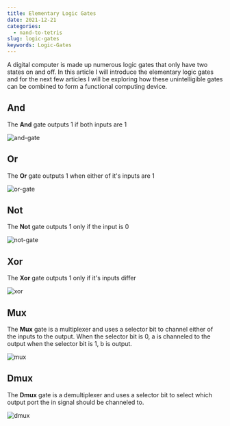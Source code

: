 ```yaml
---
title: Elementary Logic Gates
date: 2021-12-21
categories:
  - nand-to-tetris
slug: logic-gates
keywords: Logic-Gates
---
```


A digital computer is made up numerous logic gates that only have two states on and off. In this article I will introduce the elementary logic gates and for the next few articles I will be exploring how these unintelligible gates can be combined to form a functional computing device.

## And

The **And** gate outputs 1 if both inputs are 1

![and-gate](/images/and.png)

## Or

The **Or** gate outputs 1 when either of it's inputs are 1

![or-gate](/images/or.png)

## Not

The **Not** gate outputs 1 only if the input is 0

![not-gate](/images/not.png)

## Xor

The **Xor** gate outputs 1 only if it's inputs differ

![xor](/images/xor.png)

## Mux

The **Mux** gate is a multiplexer and uses a selector bit to channel either of the inputs to the output. When the selector bit is 0, a is channeled to the output when the selector bit is 1, b is output.

![mux](/images/mux.png)

## Dmux

The **Dmux** gate is a demultiplexer and uses a selector bit to select which output port the in signal should be channeled to.

![dmux](/images/dmux.png)
